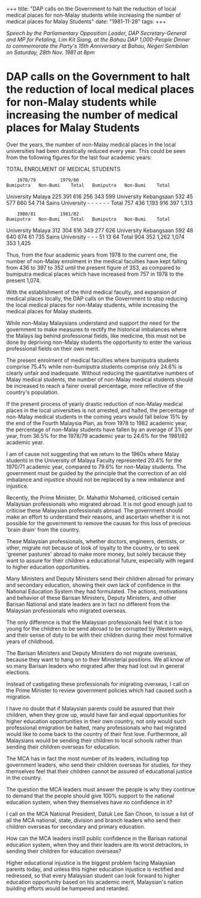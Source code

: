 +++ 
title: "DAP calls on the Government to halt the reduction of local medical places for non-Malay students while increasing the number of medical places for Malay Students"
date: "1981-11-28"
tags:
+++

_Speech by the Parliamentary Opposition Leader, DAP Secretary-General and MP for Petaling, Lim Kit Siang, at the Bahau DAP 1,000-People Dinner to commemorate the Party's 15th Anniversary at Bahau, Negeri Sembilan on Saturday, 28th Nov. 1981 at 8pm_

# DAP calls on the Government to halt the reduction of local medical places for non-Malay students while increasing the number of medical places for Malay Students						

Over the years, the number of non-Malay medical places in the local universities had been drastically reduced every year. This could be seen from the following figures for the last four academic years:</u>

TOTAL ENROLMENT OF MEDICAL STUDENTS

		1978/79			1979/80	
	Bumiputra	Non-Bumi	Total	Bumiputra	Non-Bumi	Total
University Malaya	225	391	616	256	343	599
University Kebangsaan	532	45	577	660	54	714
Sains University	-	-	-	-	-	-
Total	757	436	1,193	916	397	1,313
						
		1980/81			1981/82	
	Bumiputra	Non-Bumi	Total	Bumiputra	Non-Bumi	Total
University Malaya	312	304	616	349	277	626
University Kebangsaan	592	48	640	674	61	735
Sains University	-	-	-	51	13	64
Total	904	352	1,262	1,074	353	1,425

Thus, from the four academic years from 1978 to the current one, the number of non-Malay enrolment in the medical faculties have kept falling from 436 to 397 to 352 until the present figure of 353, as compared to bumiputra medical places which have increased from 757 in 1978 to the present 1,074.

With the establishment of the third medical faculty, and expansion of medical places locally, the DAP calls on the Government to stop reducing the local medical places for non-Malay students, while increasing the medical places for Malay students.

While non-Malay Malaysians understand and support the need for the government to make measures to rectify the historical imbalances where the Malays lag behind professional fields, like medicine, this must not be done by depriving non-Malay students the opportunity to enter the various professional fields on their own merit.

The present enrolment of medical faculties where bumiputra students comprise 75.4% while non-bumiputra students comprise only 24.6% is clearly unfair and inadequate. Without reducing the quantitative numbers of Malay medical students, the number of non-Malay medical students should be increased to reach a fairer overall percentage, more reflective of the country's population.

If the present process of yearly drastic reduction of non-Malay medical places in the local universities is not arrested, and halted, the percentage of non-Malay medical students in the coming years would fall below 15%  by the end of the Fourth Malaysia Plan, as from 1978 to 1982 academic year, the percentage of non-Malay students have fallen by an average of 3% per year, from 36.5% for the 1978/79 academic year to 24.6% for the 1981/82 academic year.

I am of cause not suggesting that we return to the 1960s where Malay students in the University of Malaya Faculty represented 20.4% for the 1970/71 academic year, compared to 79.6% for non-Malay students. The government must be guided by the principle that the correction of an old imbalance and injustice should not be replaced by a new imbalance and injustice.

Recently, the Prime Minister, Dr. Mahathir Mohamed, criticised certain Malaysian professionals who migrated abroad. It is not good enough just to criticise these Malaysian professionals abroad. The government should make an effort to understand their reasons, and ascertain whether it is not possible for the government to remove the causes for this loss of precious 'brain drain' from the country.

These Malaysian professionals, whether doctors, engineers, dentists, or other, migrate not because of look of loyalty to the country, or to seek 'greener pastures' abroad to make more money, but solely because they want to assure for their children a educational future, especially with regard to higher education opportunities.

Many Ministers and Deputy Ministers send their children abroad for primary and secondary education, showing their own lack of confidence in the National Education System they had formulated. The actions, motivations and behavior of these Barisan Ministers, Deputy Ministers, and other Barisan National and state leaders are in fact no different from the Malaysian professionals who migrated overseas.

The only difference is that the Malaysian professionals feel that it is too young for the children to be send abroad  to be corrupted by Western ways, and their sense of duty to be with their children during their most formative years of childhood.

The Barisan Ministers and Deputy Ministers do not migrate overseas, because they want to hang on to their Ministerial positions. We all know of so many Barisan leaders who migrated after they had lost out in general elections.

Instead of castigating these professionals for migrating overseas, I call on the Prime Minister to review government policies which had caused such a migration.

I have no doubt that if Malaysian parents could be assured that their children, when they grow up, would have fair and equal opportunities for higher education opportunities in their own country, not only would such professional emigration be halted, many professionals who had migrated would like to come back to the country of their first love. Furthermore, all Malaysians would be sending their children to local schools rather than sending their children overseas for education.

The MCA has in fact the most number of  its leaders, including top government leaders, who send their children overseas for studies, for they themselves feel that their children cannot be assured of educational justice in the country. 

The question the MCA leaders must answer the people is why they continue to demand that the people should give 100% support to the national education system, when they themselves have no confidence in it?

I call on the MCA National President, Datuk Lee San Choon, to issue a list of all the MCA national, state, division and branch leaders who send their children overseas for secondary and primary education.

How can the MCA leaders instill public confidence in the Barisan national education system, when they and their leaders are its worst detractors, in sending their children for education overseas?

Higher educational injustice is the biggest problem facing Malaysian parents today, and unless this higher education injustice is rectified and redressed, so that every Malaysian student can look forward to higher education opportunity based on his academic merit, Malaysian's nation building efforts would be hampered and retarded. 
 
